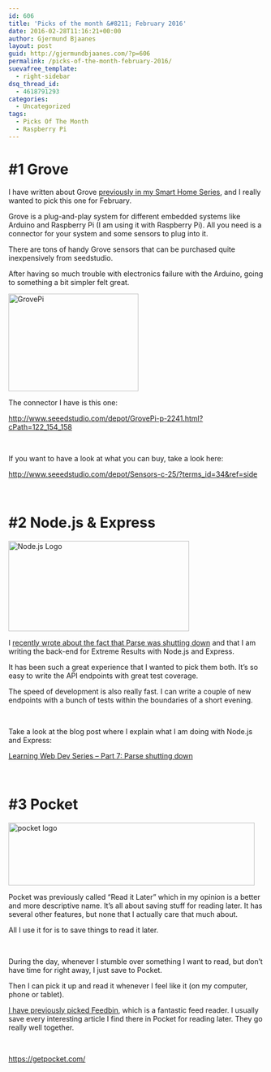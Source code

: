 ```yaml
---
id: 606
title: 'Picks of the month &#8211; February 2016'
date: 2016-02-28T11:16:21+00:00
author: Gjermund Bjaanes
layout: post
guid: http://gjermundbjaanes.com/?p=606
permalink: /picks-of-the-month-february-2016/
suevafree_template:
  - right-sidebar
dsq_thread_id:
  - 4618791293
categories:
  - Uncategorized
tags:
  - Picks Of The Month
  - Raspberry Pi
---
```

# #1 Grove

I have written about Grove <a href="http://gjermundbjaanes.com/smart-home-series-part-4-out-with-arduino-in-with-raspberry-pi/" target="_blank">previously in my Smart Home Series</a>, and I really wanted to pick this one for February.

Grove is a plug-and-play system for different embedded systems like Arduino and Raspberry Pi (I am using it with Raspberry Pi). All you need is a connector for your system and some sensors to plug into it.
  
There are tons of handy Grove sensors that can be purchased quite inexpensively from seedstudio.

After having so much trouble with electronics failure with the Arduino, going to something a bit simpler felt great.

<a href="http://gjermundbjaanes.com/wp-content/uploads/2016/01/GrovePi.jpg" rel="attachment wp-att-542"><img class="alignnone  wp-image-542" src="http://gjermundbjaanes.com/wp-content/uploads/2016/01/GrovePi.jpg" alt="GrovePi" width="256" height="192" /></a>

The connector I have is this one:
  
<a href="http://www.seeedstudio.com/depot/GrovePi-p-2241.html?cPath=122_154_158" target="_blank">http://www.seeedstudio.com/depot/GrovePi-p-2241.html?cPath=122_154_158</a>

&nbsp;

If you want to have a look at what you can buy, take a look here:
  
<a href="http://www.seeedstudio.com/depot/Sensors-c-25/?terms_id=34&ref=side" target="_blank">http://www.seeedstudio.com/depot/Sensors-c-25/?terms_id=34&ref=side</a>

&nbsp;

# #2 Node.js & Express

<a href="http://gjermundbjaanes.com/wp-content/uploads/2016/02/1436439824nodejs-logo.png" rel="attachment wp-att-595"><img class="alignnone  wp-image-595" src="http://gjermundbjaanes.com/wp-content/uploads/2016/02/1436439824nodejs-logo.png" alt="Node.js Logo" width="356" height="178" /></a>

I <a href="http://gjermundbjaanes.com/learning-web-dev-series-part-7-parse-shutting-down/" target="_blank">recently wrote about the fact that Parse was shutting down</a> and that I am writing the back-end for Extreme Results with Node.js and Express.

It has been such a great experience that I wanted to pick them both. It&#8217;s so easy to write the API endpoints with great test coverage.

The speed of development is also really fast. I can write a couple of new endpoints with a bunch of tests within the boundaries of a short evening.

&nbsp;

Take a look at the blog post where I explain what I am doing with Node.js and Express:

<a href="http://gjermundbjaanes.com/learning-web-dev-series-part-7-parse-shutting-down/" target="_blank">Learning Web Dev Series – Part 7: Parse shutting down</a>

&nbsp;

# #3 Pocket

<a href="http://gjermundbjaanes.com/wp-content/uploads/2016/02/pocket-logo.png" rel="attachment wp-att-607"><img class="alignnone  wp-image-607" src="http://gjermundbjaanes.com/wp-content/uploads/2016/02/pocket-logo.png" alt="pocket logo" width="485" height="124" srcset="http://gjermundbjaanes.com/wp-content/uploads/2016/02/pocket-logo.png 1103w, http://gjermundbjaanes.com/wp-content/uploads/2016/02/pocket-logo-768x196.png 768w" sizes="(max-width: 485px) 100vw, 485px" /></a>

Pocket was previously called &#8220;Read it Later&#8221; which in my opinion is a better and more descriptive name. It&#8217;s all about saving stuff for reading later. It has several other features, but none that I actually care that much about.

All I use it for is to save things to read it later.

&nbsp;

During the day, whenever I stumble over something I want to read, but don&#8217;t have time for right away, I just save to Pocket.

Then I can pick it up and read it whenever I feel like it (on my computer, phone or tablet).

<a href="http://gjermundbjaanes.com/picks-of-the-month-august-2015/" target="_blank">I have previously picked Feedbin</a>, which is a fantastic feed reader. I usually save every interesting article I find there in Pocket for reading later. They go really well together.

&nbsp;

<a href="https://getpocket.com/" target="_blank">https://getpocket.com/</a>

<div class="addtoany_share_save_container addtoany_content_bottom">
  <div class="a2a_kit a2a_kit_size_32 addtoany_list a2a_target" id="wpa2a_63">
    <a class="a2a_button_facebook" href="http://www.addtoany.com/add_to/facebook?linkurl=http%3A%2F%2Fgjermundbjaanes.com%2Fpicks-of-the-month-february-2016%2F&linkname=Picks%20of%20the%20month%20%E2%80%93%20February%202016" title="Facebook" rel="nofollow" target="_blank"></a><a class="a2a_button_twitter" href="http://www.addtoany.com/add_to/twitter?linkurl=http%3A%2F%2Fgjermundbjaanes.com%2Fpicks-of-the-month-february-2016%2F&linkname=Picks%20of%20the%20month%20%E2%80%93%20February%202016" title="Twitter" rel="nofollow" target="_blank"></a><a class="a2a_button_google_plus" href="http://www.addtoany.com/add_to/google_plus?linkurl=http%3A%2F%2Fgjermundbjaanes.com%2Fpicks-of-the-month-february-2016%2F&linkname=Picks%20of%20the%20month%20%E2%80%93%20February%202016" title="Google+" rel="nofollow" target="_blank"></a><a class="a2a_dd addtoany_share_save" href="https://www.addtoany.com/share"></a>
  </div>
</div>